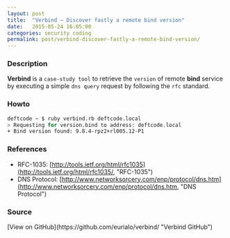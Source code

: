 ```yaml
---
layout: post
title:  "Verbind – Discover fastly a remote bind version"
date:   2015-05-24 16:05:00
categories: security coding
permalink: post/verbind-discover-fastly-a-remote-bind-version/
---
```


### Description

**Verbind** is a `case-study tool` to retrieve the `version` of remote **bind** service by executing a simple `dns query` request by following the `rfc` standard.

### Howto

```bash
deftcode ~ $ ruby verbind.rb deftcode.local
> Requesting for version.bind to address: deftcode.local
+ Bind version found: 9.8.4-rpz2+rl005.12-P1
```

### References

* RFC-1035: [http://tools.ietf.org/html/rfc1035](http://tools.ietf.org/html/rfc1035/, "RFC-1035")
* DNS Protocol: [http://www.networksorcery.com/enp/protocol/dns.htm](http://www.networksorcery.com/enp/protocol/dns.htm, "DNS Protocol")

<!--r34dm0r3-->

### Source

<span id="sources-list">
[View on GitHub](https://github.com/eurialo/verbind/ "Verbind GitHub")
</span>

